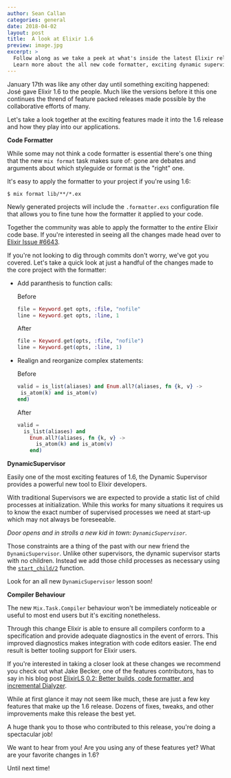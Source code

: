 ```yaml
---
author: Sean Callan
categories: general
date: 2018-04-02
layout: post
title:  A look at Elixir 1.6
preview: image.jpg
excerpt: >
  Follow along as we take a peek at what's inside the latest Elixir release.
  Learn more about the all new code formatter, exciting dynamic supervisors, and changes coming to your code editors that make working in Elixir even better!
---
```


January 17th was like any other day until something exciting happened: José gave Elixir 1.6 to the people.
Much like the versions before it this one continues the thrend of feature packed releases made possible by the collaborative efforts of many.

Let's take a look together at the exciting features made it into the 1.6 release and how they play into our applications.

**Code Formatter**

While some may not think a code formatter is essential there's one thing that the new `mix format` task makes sure of: gone are debates and arguments about which styleguide or format is the "right" one.

It's easy to apply the formatter to your project if you're using 1.6:

```shell
$ mix format lib/**/*.ex
```

Newly generated projects will include the `.formatter.exs` configuration file that allows you to fine tune how the formatter it applied to your code.

Together the community was able to apply the formatter to the _entire_ Elixir code base.  If you're interested in seeing all the changes made head over to [Elixir Issue #6643](https://github.com/elixir-lang/elixir/issues/6643).

If you're not looking to dig through commits don't worry, we've got you covered.  Let's take a quick look at just a handful of the changes made to the core project with the formatter:

+ Add paranthesis to function calls:

  Before

  ```elixir
  file = Keyword.get opts, :file, "nofile"
  line = Keyword.get opts, :line, 1
  ```

  After

  ```elixir
  file = Keyword.get(opts, :file, "nofile")
  line = Keyword.get(opts, :line, 1)
  ```

+ Realign and reorganize complex statements:

  Before

  ```elixir
  valid = is_list(aliases) and Enum.all?(aliases, fn {k, v} ->
   is_atom(k) and is_atom(v)
  end)
  ```

  After

  ```elixir
  valid =
    is_list(aliases) and
      Enum.all?(aliases, fn {k, v} ->
        is_atom(k) and is_atom(v)
      end)
  ```

**DynamicSupervisor**

Easily one of the most exciting features of 1.6, the Dynamic Supervisor provides a powerful new tool to Elixir developers.

With traditional Supervisors we are expected to provide a static list of child processes at initialization.
While this works for many situations it requires us to know the exact number of supervised processes we need at start-up which may not always be foreseeable.

_Door opens and in strolls a new kid in town: `DynamicSupervisor`._

Those constraints are a thing of the past with our new friend the `DynamicSupervisor`.
Unlike other supervisors, the dynamic supervisor starts with no children.
Instead we add those child processes as necessary using the  [`start_child/2`](https://hexdocs.pm/elixir/master/DynamicSupervisor.html#start_child/2) function.

Look for an all new `DynamicSupervisor` lesson soon!

**Compiler Behaviour**

The new `Mix.Task.Compiler` behaviour won't be immediately noticeable or useful to most end users but it's exciting nonetheless.

Through this change Elixir is able to ensure all compilers conform to a specification and provide adequate diagnostics in the event of errors.
This improved diagnostics makes integration with code editors easier.
The end result is better tooling support for Elixir users.

If you're interested in taking a closer look at these changes we recommend you check out what Jake Becker, one of the features contributors, has to say in his blog post [ElixirLS 0.2: Better builds, code formatter, and incremental Dialyzer](https://medium.com/@JakeBeckerCode/elixirls-0-2-better-builds-code-formatter-and-incremental-dialyzer-be70999ea3e7).

While at first glance it may not seem like much, these are just a few key features that make up the 1.6 release.  Dozens of fixes, tweaks, and other improvements make this release the best yet.

A huge thank you to those who contributed to this release, you're doing a spectacular job!

We want to hear from you!
Are you using any of these features yet?
What are your favorite changes in 1.6?

Until next time!
